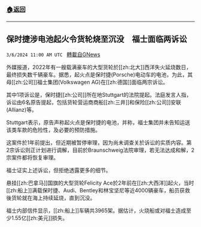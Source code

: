 ###  [:house:返回](README.md)
---


## 保时捷涉电池起火令货轮烧至沉没　福士面临两诉讼
`3/6/2024 11:00 AM UTC ` [轉載自GNews](https://gnews.org/articles/2370369)

外媒报道，2022年有一艘载满豪车的大型货轮於[[zh:北大]]西洋失火延烧数日，最终损失数千辆豪车。据悉，起火点是保时捷(Porsche)电动车的电池，为此，其母[[zh:公司]]福士集团(Volkswagen AG)在[[zh:德国]]面临两宗诉讼。

其中1项诉讼是，保时捷[[zh:公司]]所在地Stuttgart的法院提起。法庭发言人指，诉讼由6名原告提起，包括货轮营运商商船[[zh:三井]]和保险[[zh:公司]]安联(Allianz)等。

Stuttgart表示，原告声称起火点是保时捷的电池，并称，福士集团并未告知运送该类车款的危险性，及必要的预防措施。

这案件於1年前提出，但近期被暂停审理，因为尚未调查关於诉讼的实质内容。第2宗诉讼则正计划进行调解，目前於Braunschweig法院审理，若无法达成和解，2宗案件都将恢复审理。

福士证实上述诉讼，但拒绝透露更多的细节。

悬挂[[zh:巴拿马]]国旗的大型货轮Felicity Ace於2年前在[[zh:大西洋]]起火，当时[[zh:船上]]满载保时捷、Audi、Bentley和林宝坚尼等近4000辆豪车，船员获救後货轮就在海上持续延烧，直到沉没。

福士内部信件显示，[[zh:船上]]车辆共3965架。据估计，火烧船或对福士造成至少1.55亿[[zh:美元]]损失。
